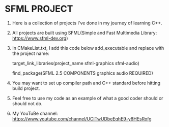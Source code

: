 # SFML PROJECT
1. Here is a collection of projects I've done in my journey of learning C++.

2. All projects are built using SFML(Simple and Fast Multimedia Library: https://www.sfml-dev.org)

3. In CMakeList.txt, I add this code below add_executable and replace with the project name:

    target_link_libraries(project_name sfml-graphics sfml-audio)

      find_package(SFML 2.5 COMPONENTS graphics audio REQUIRED)

4. You may want to set up compiler path and C++ standard before hitting build project.
5. Feel free to use my code as an example of what a good coder should or should not do. 
6. My YouTuBe channel: https://www.youtube.com/channel/UCITwUDbeEqhE9-y8HEsRofg